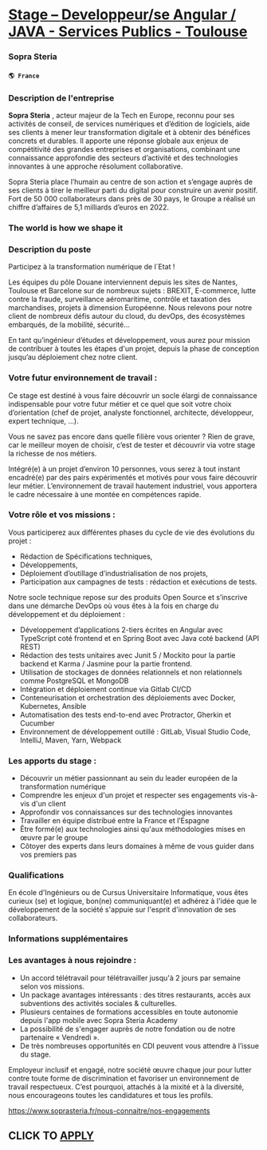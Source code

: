 # [Stage – Developpeur/se Angular / JAVA - Services Publics - Toulouse](https://www.remotewlb.com/apply/stage-developpeur-se-angular-java-services-publics-toulouse)  
### Sopra Steria  
#### `🌎 France`  

### Description de l'entreprise

 **Sopra Steria** , acteur majeur de la Tech en Europe, reconnu pour ses activités de conseil, de services numériques et d’édition de logiciels, aide ses clients à mener leur transformation digitale et à obtenir des bénéfices concrets et durables. Il apporte une réponse globale aux enjeux de compétitivité des grandes entreprises et organisations, combinant une connaissance approfondie des secteurs d’activité et des technologies innovantes à une approche résolument collaborative.

Sopra Steria place l’humain au centre de son action et s’engage auprès de ses clients à tirer le meilleur parti du digital pour construire un avenir positif.  
Fort de 50 000 collaborateurs dans près de 30 pays, le Groupe a réalisé un chiffre d’affaires de 5,1 milliards d’euros en 2022.

### The world is how we shape it

### Description du poste

Participez à la transformation numérique de l´Etat !

Les équipes du pôle Douane interviennent depuis les sites de Nantes, Toulouse et Barcelone sur de nombreux sujets : BREXIT, E-commerce, lutte contre la fraude, surveillance aéromaritime, contrôle et taxation des marchandises, projets à dimension Européenne. Nous relevons pour notre client de nombreux défis autour du cloud, du devOps, des écosystèmes embarqués, de la mobilité, sécurité…

En tant qu’ingénieur d’études et développement, vous aurez pour mission de contribuer à toutes les étapes d'un projet, depuis la phase de conception jusqu’au déploiement chez notre client.

### Votre futur environnement de travail :

Ce stage est destiné à vous faire découvrir un socle élargi de connaissance indispensable pour votre futur métier et ce quel que soit votre choix d’orientation (chef de projet, analyste fonctionnel, architecte, développeur, expert technique, …).

Vous ne savez pas encore dans quelle filière vous orienter ? Rien de grave, car le meilleur moyen de choisir, c’est de tester et découvrir via votre stage la richesse de nos métiers.

Intégré(e) à un projet d’environ 10 personnes, vous serez à tout instant encadré(e) par des pairs expérimentés et motivés pour vous faire découvrir leur métier. L’environnement de travail hautement industriel, vous apportera le cadre nécessaire à une montée en compétences rapide.

### Votre rôle et vos missions :

Vous participerez aux différentes phases du cycle de vie des évolutions du projet :

  * Rédaction de Spécifications techniques,
  * Développements, 
  * Déploiement d’outillage d’industrialisation de nos projets,
  * Participation aux campagnes de tests : rédaction et exécutions de tests.

Notre socle technique repose sur des produits Open Source et s’inscrive dans une démarche DevOps où vous êtes à la fois en charge du développement et du déploiement :

  * Développement d’applications 2-tiers écrites en Angular avec TypeScript coté frontend et en Spring Boot avec Java coté backend (API REST)
  * Rédaction des tests unitaires avec Junit 5 / Mockito pour la partie backend et Karma / Jasmine pour la partie frontend.
  * Utilisation de stockages de données relationnels et non relationnels comme PostgreSQL et MongoDB
  * Intégration et déploiement continue via Gitlab CI/CD
  * Conteneurisation et orchestration des déploiements avec Docker, Kubernetes, Ansible
  * Automatisation des tests end-to-end avec Protractor, Gherkin et Cucumber
  * Environnement de développement outillé : GitLab, Visual Studio Code, IntelliJ, Maven, Yarn, Webpack

### Les apports du stage :

  * Découvrir un métier passionnant au sein du leader européen de la transformation numérique
  * Comprendre les enjeux d'un projet et respecter ses engagements vis-à-vis d'un client
  * Approfondir vos connaissances sur des technologies innovantes
  * Travailler en équipe distribué entre la France et l’Espagne
  * Être formé(e) aux technologies ainsi qu'aux méthodologies mises en œuvre par le groupe
  * Côtoyer des experts dans leurs domaines à même de vous guider dans vos premiers pas

### Qualifications

En école d'Ingénieurs ou de Cursus Universitaire Informatique, vous êtes curieux (se) et logique, bon(ne) communiquant(e) et adhérez à l'idée que le développement de la société s'appuie sur l'esprit d'innovation de ses collaborateurs.

### Informations supplémentaires

### Les avantages à nous rejoindre :

  * Un accord télétravail pour télétravailler jusqu'à 2 jours par semaine selon vos missions.
  * Un package avantages intéressants : des titres restaurants, accès aux subventions des activités sociales & culturelles.
  * Plusieurs centaines de formations accessibles en toute autonomie depuis l'app mobile avec Sopra Steria Academy
  * La possibilité de s'engager auprès de notre fondation ou de notre partenaire « Vendredi ».
  * De très nombreuses opportunités en CDI peuvent vous attendre à l’issue du stage.

Employeur inclusif et engagé, notre société œuvre chaque jour pour lutter contre toute forme de discrimination et favoriser un environnement de travail respectueux. C’est pourquoi, attachés à la mixité et à la diversité, nous encourageons toutes les candidatures et tous les profils.

https://www.soprasteria.fr/nous-connaitre/nos-engagements

  
## CLICK TO [APPLY](https://www.remotewlb.com/apply/stage-developpeur-se-angular-java-services-publics-toulouse)

